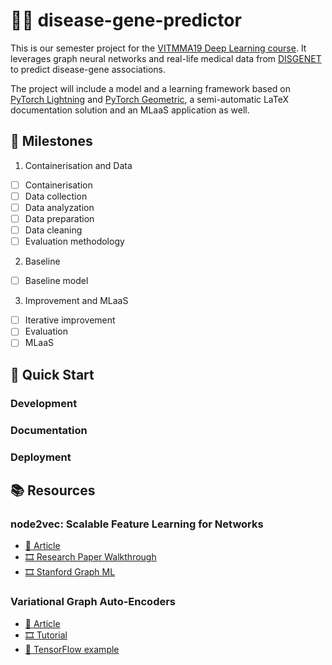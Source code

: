 # 🧬🤖 disease-gene-predictor

This is our semester project for the [VITMMA19 Deep Learning course](https://www.tmit.bme.hu/vitmma19). It leverages graph neural networks and real-life medical data from [DISGENET](https://disgenet.com/) to predict disease-gene associations.

The project will include a model and a learning framework based on [PyTorch Lightning](https://lightning.ai/docs/pytorch/stable/) and [PyTorch Geometric](https://pytorch-geometric.readthedocs.io/en/latest/), a semi-automatic LaTeX documentation solution and an MLaaS application as well.  

## 🎯 Milestones

1. Containerisation and Data  
  - [ ] Containerisation
  - [ ] Data collection
  - [ ] Data analyzation
  - [ ] Data preparation
  - [ ] Data cleaning
  - [ ] Evaluation methodology
2. Baseline
  - [ ] Baseline model
3. Improvement and MLaaS
  - [ ] Iterative improvement
  - [ ] Evaluation
  - [ ] MLaaS

## 🚀 Quick Start

### Development 

### Documentation

### Deployment

## 📚 Resources

### node2vec: Scalable Feature Learning for Networks
- [📒 Article](https://arxiv.org/pdf/1607.00653)
- [🎞️ Research Paper Walkthrough](https://www.youtube.com/watch?v=LpwGZG5j_q0)
- [🎞️ Stanford Graph ML](https://youtu.be/Xv0wRy66Big?si=lA87djJRxRTvdpPv&t=1049)

### Variational Graph Auto-Encoders
- [📒 Article](https://arxiv.org/pdf/1611.07308)
- [🎞️ Tutorial](https://www.youtube.com/watch?v=hZkLu2OaHD0)
- [🤖 TensorFlow example](https://github.com/tkipf/gae)
